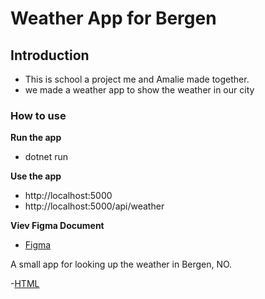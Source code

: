 # Weather App for Bergen



## Introduction
- This is school a project me and Amalie made together.
- we made a weather app to show the weather in our city



### How to use 

**Run the app**
- dotnet run

**Use the app**
- http://localhost:5000
- http://localhost:5000/api/weather




**Viev Figma Document**
- [Figma](documentation/Figma-design.pdf)






A small app for looking up the weather in Bergen, NO.

-[HTML](/wwwroot/index.html)


